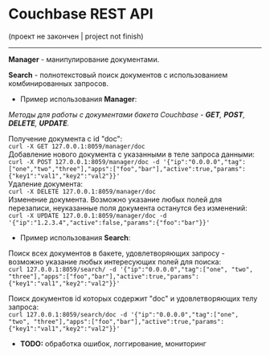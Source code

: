 Couchbase REST API
=
(проект не закончен | project not finish)
***
**Manager** - манипулирование документами.

**Search** - полнотекстовый поиск документов с использованием комбинированных запросов.

 - Пример использования **Manager**:

_Методы для работы с документами бакета Couchbase - **GET**, **POST**, **DELETE**, **UPDATE**._

Получение документа с id "doc":  
`curl -X GET 127.0.0.1:8059/manager/doc`  
Добавление нового документа с указанными в теле запроса данными:  
`curl -X POST 127.0.0.1:8059/manager/doc -d '{"ip":"0.0.0.0","tag":["one","two","three"],"apps":["foo","bar"],"active":true,"params":{"key1":"val1","key2":"val2"}}'`  
Удаление документа:  
`curl -X DELETE 127.0.0.1:8059/manager/doc`  
Изменение документа. Возможно указание любых полей для перезаписи, неуказанные поля документа останутся без изменений:  
`curl -X UPDATE 127.0.0.1:8059/manager/doc -d '{"ip":"1.2.3.4","active":false,"params":{"foo":"bar"}}'`  

 - Пример использования **Search**:

Поиск всех документов в бакете, удовлетворяющих запросу - возможно указание любых интересующих полей для поиска:  
`curl 127.0.0.1:8059/search/ -d '{"ip":"0.0.0.0","tag":["one", "two", "three"],"apps":["foo","bar"],"active":true,"params":{"key1":"val1","key2":"val2"}}'`  

Поиск документов id которых содержит "doc" и удовлетворяющих телу запроса:  
`curl 127.0.0.1:8059/search/doc -d '{"ip":"0.0.0.0","tag":["one", "two", "three"],"apps":["foo","bar"],"active":true,"params":{"key1":"val1","key2":"val2"}}'`  
  
- **TODO:** обработка ошибок, логгирование, мониторинг
